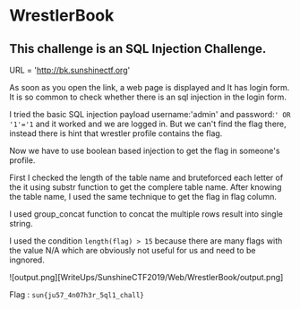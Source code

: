 # WrestlerBook
## This challenge is an SQL Injection Challenge.

URL = 'http://bk.sunshinectf.org'

As soon as you open the link, a web page is displayed and It has login form.
It is so common to check whether there is an sql injection in the login form.

I tried the basic SQL injection payload username:'admin' and password:`' OR '1'='1` and it worked and we are logged in. But we can't find the flag there, instead there is hint that wrestler profile contains the flag.

Now we have to use boolean based injection to get the flag in someone's profile.

First I checked the length of the table name and bruteforced each letter of the it using substr function to get the complere table name. After knowing the table name, I used the same technique to get the flag in flag column.

I used group_concat function to concat the multiple rows result into single string.

I used the condition `length(flag) > 15` because there are many flags with the value N/A which are obviously not useful for us and need to be ingnored.

![output.png][WriteUps/SunshineCTF2019/Web/WrestlerBook/output.png]

Flag : `sun{ju57_4n07h3r_5ql1_chall}`
